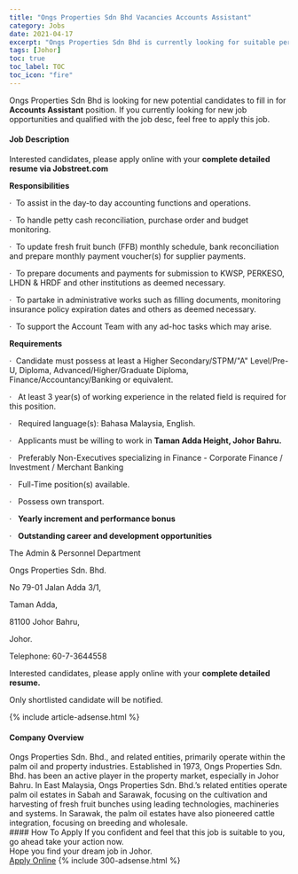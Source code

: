 ```yaml
---
title: "Ongs Properties Sdn Bhd Vacancies Accounts Assistant" 
category: Jobs 
date: 2021-04-17 
excerpt: "Ongs Properties Sdn Bhd is currently looking for suitable person to fill in the Accounts Assistant which based in Johor" 
tags: [Johor] 
toc: true 
toc_label: TOC 
toc_icon: "fire" 
--- 
```


<p>Ongs Properties Sdn Bhd is looking for new potential candidates to fill in for <b>Accounts Assistant</b> position. If you currently looking for new job opportunities and qualified with the job desc, feel free to apply this job.
</p><div><div><h4>Job Description</h4></div><div><div><span><div><p>Interested candidates, please apply online with your <strong>complete detailed resume via Jobstreet.com</strong></p><p><strong>Responsibilities</strong></p><p>&#183;&#160;&#160;To assist in the day-to day accounting functions and operations.</p><p>&#183;&#160;&#160;To handle petty cash reconciliation, purchase order and budget monitoring.</p><p>&#183;&#160;&#160;To update fresh fruit bunch (FFB) monthly schedule, bank reconciliation and prepare monthly payment voucher(s) for supplier payments.</p><p>&#183;&#160;&#160;To prepare documents and payments for submission to KWSP, PERKESO, LHDN &amp; HRDF and other institutions as deemed necessary.</p><p>&#183;&#160;&#160;To partake in administrative works such as filling documents, monitoring insurance policy expiration dates and others as deemed necessary.</p><p>&#183;&#160;&#160;To support the Account Team with any ad-hoc tasks which may arise.</p><p><strong>Requirements</strong></p><p><span>&#183;&#160;&#160;Candidate must possess at least a Higher Secondary/STPM/"A" Level/Pre-U, Diploma, Advanced/Higher/Graduate Diploma, Finance/Accountancy/Banking or equivalent.</span></p><p><span>&#183;&#160;&#160;&#160;At least 3 year(s) of working experience in the related field is required for this position.</span></p><p><span>&#183;&#160;&#160;&#160;Required language(s): Bahasa Malaysia, English.</span></p><p><span>&#183;&#160;&#160;&#160;Applicants must be willing to work in&#160;</span><strong>Taman Adda Height, Johor Bahru.</strong></p><p><span>&#183;&#160;&#160;&#160;Preferably Non-Executives specializing in Finance - Corporate Finance / Investment / Merchant Banking</span></p><p><span>&#183;&#160;&#160;&#160;Full-Time position(s) available.</span></p><p><span>&#183;&#160;&#160;&#160;Possess own transport.</span></p><p><span>&#183;&#160;&#160;&#160;</span><strong>Yearly increment and performance bonus</strong></p><p><span>&#183;&#160;&#160;&#160;</span><strong>Outstanding career and development opportunities</strong></p><p>The Admin &amp; Personnel Department</p><p>Ongs Properties Sdn. Bhd.</p><p>No 79-01 Jalan Adda 3/1,</p><p>Taman Adda,</p><p>81100 Johor Bahru,</p><p>Johor.</p><p>Telephone: 60-7-3644558</p><p>Interested candidates, please apply online with your <strong>complete detailed resume.</strong></p><p>Only shortlisted candidate will be notified.</p></div></span></div></div></div> 
{% include article-adsense.html %} 
<div><div><h4>Company Overview</h4></div><div><div><span><div><div>Ongs Properties Sdn. Bhd., and related entities, primarily operate within the palm oil and property industries. Established in 1973, Ongs Properties Sdn. Bhd. has been an active player in the property market, especially in Johor Bahru. In East Malaysia, Ongs Properties Sdn. Bhd.&#8217;s related entities operate palm oil estates in Sabah and Sarawak, focusing on the cultivation and harvesting of fresh fruit bunches using leading technologies, machineries and systems. In Sarawak, the palm oil estates have also pioneered cattle integration, focusing on breeding and wholesale.</div></div></span></div></div></div> 
#### How To Apply 
If you confident and feel that this job is suitable to you, go ahead take your action now. <br/> 
Hope you find your dream job in Johor. <br/> 
<a href="https://www.jobstreet.com.my/en/job/accounts-assistant-4539429?jobId=jobstreet-my-job-4539429&" class="btn btn--info" target="_blank" rel="nofollow noopenner">Apply Online</a> 
{% include 300-adsense.html %} 